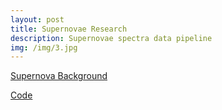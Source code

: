 ```yaml
---
layout: post
title: Supernovae Research
description: Supernovae spectra data pipeline
img: /img/3.jpg
---
```


<a href="{https://arxiv.org/pdf/1612.02725.pdf" target="_blank">Supernova Background</a>

<a href="{https://github.com/kevintang129/sn_spectra_public" target="_blank">Code</a>
